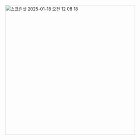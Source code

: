 <img width="423" alt="스크린샷 2025-01-18 오전 12 08 18" src="https://github.com/user-attachments/assets/c78303d1-23b2-46da-847d-3a88b3b98c47" />
